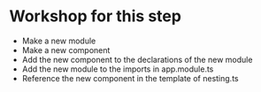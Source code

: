 # Workshop for this step

* Make a new module
* Make a new component
* Add the new component to the declarations of the new module
* Add the new module to the imports in app.module.ts
* Reference the new component in the template of nesting.ts
